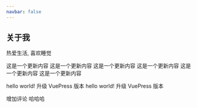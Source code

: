 ```yaml
---
navbar: false
---
```


## 关于我 <Badge text="beta" type="warn"/> <Badge text="0.10.1+"/>

热爱生活, 喜欢睡觉

这是一个更新内容
这是一个更新内容
这是一个更新内容
这是一个更新内容
这是一个更新内容
这是一个更新内容

hello world! 升级 VuePress 版本
hello world! 升级 VuePress 版本

增加评论 哈哈哈

<Valine></Valine>
